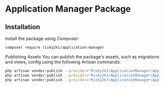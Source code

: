 # Application Manager Package

## Installation

Install the package using Composer:

```bash
composer require risky2k1/application-manager
```

Publishing Assets
You can publish the package's assets, such as migrations and views, config using the following Artisan commands:

```bash
php artisan vendor:publish --provider="Risky2k1\ApplicationManager\ApplicationManagerServiceProvider" --tag="migrations"
php artisan vendor:publish --provider="Risky2k1\ApplicationManager\ApplicationManagerServiceProvider" --tag="views"
php artisan vendor:publish --provider="Risky2k1\ApplicationManager\ApplicationManagerServiceProvider" --tag="config"
```
